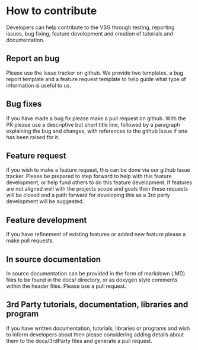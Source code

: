 # How to contribute
Developers can help contribute to the VSG through testing, reporting issues, bug fixing, feature development and creation of tutorials and documentation.

## Report an bug

Please use the Issue tracker on github. We provide two templates, a bug report template and a feature request template to help guide what type of information is useful to us.

## Bug fixes

If you have made a bug fix please make a pull request on github. With the PR please use a descriptive but short title line, followed by a paragraph explaining the bug and changes, with references to the github Issue if one has been raised for it.

## Feature request

If you wish to make a feature request, this can be done via our github Issue tracker. Please be prepared to step forward to help with this feature development, or help fund others to do this feature development. If features are not aligned well with the projects scope and goals then these requests will be closed and a path forward for developing this as a 3rd party development will be suggested.

## Feature development

If you have refinement of existing features or added new feature please a make pull requests.

## In source documentation

In source documentation can be provided in the form of markdown (.MD) files to be found in the docs/ directory, or as doxygen style comments within the header files. Please use a pull request.

## 3rd Party tutorials, documentation, libraries and program

If you have written documentation, tutorials, libraries or programs and wish to inform developers about then please considering adding details about them to the docs/3rdParty files and generate a pull request.
